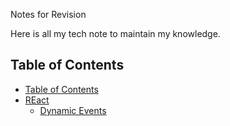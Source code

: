 Notes for Revision

Here is all my tech note to maintain my knowledge.

## Table of Contents

- [Table of Contents](#table-of-contents)
- [REact](#react)
  - [Dynamic Events](#dynamic-events)